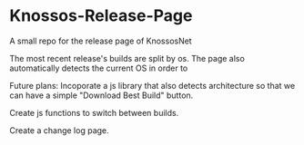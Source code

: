 # Knossos-Release-Page
A small repo for the release page of KnossosNet

The most recent release's builds are split by os.  The page also automatically detects the current OS in order to 


Future plans:
Incoporate a js library that also detects architecture so that we can have a simple "Download Best Build" button.

Create js functions to switch between builds.

Create a change log page.